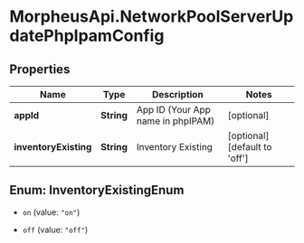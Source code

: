 # MorpheusApi.NetworkPoolServerUpdatePhpIpamConfig

## Properties

Name | Type | Description | Notes
------------ | ------------- | ------------- | -------------
**appId** | **String** | App ID (Your App name in phpIPAM) | [optional] 
**inventoryExisting** | **String** | Inventory Existing | [optional] [default to &#39;off&#39;]



## Enum: InventoryExistingEnum


* `on` (value: `"on"`)

* `off` (value: `"off"`)




